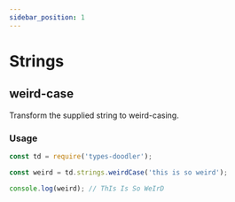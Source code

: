 ```yaml
---
sidebar_position: 1
---
```


# Strings

## weird-case

Transform the supplied string to weird-casing.

### Usage

```js
const td = require('types-doodler');

const weird = td.strings.weirdCase('this is so weird');

console.log(weird); // ThIs Is So WeIrD
```
